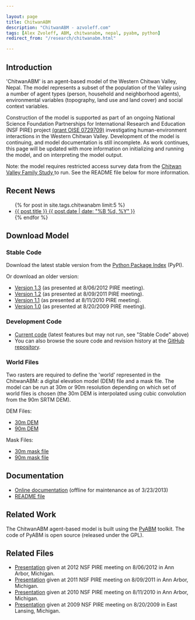 ```yaml
---

layout: page
title: ChitwanABM
description: "ChitwanABM - azvoleff.com"
tags: [Alex Zvoleff, ABM, chitwanabm, nepal, pyabm, python]
redirect_from: "/research/chitwanabm.html"

---
```


## Introduction
'ChitwanABM' is an agent-based model of the Western Chitwan Valley, Nepal. The 
model represents a subset of the population of the Valley using a number of 
agent types (person, household and neighborhood agents), environmental 
variables (topography, land use and land cover) and social context variables.

Construction of the model is supported as part of an ongoing National Science 
Foundation Partnerships for International Research and Education (NSF PIRE) 
project <a href="http://pire.psc.isr.umich.edu/">(grant OISE 0729709)</a> 
investigating human-environment interactions in the Western Chitwan Valley. 
Development of the model is continuing, and model documentation is still 
incomplete. As work continues, this page will be updated with more information 
on initializing and
running the model, and on interpreting the model output.

Note: the model requires restricted access survey data from the <a 
href="http://dx.doi.org/10.3886/ICPSR04538">Chitwan Valley Family Study </a>to 
run. See the README file below for more information.

## Recent News
<ul class="post-list">
{% for post in site.tags.chitwanabm limit:5 %} 
  <li><article><a href="{{ site.url }}{{ post.url }}">{{ post.title }} <span class="entry-date"><time datetime="{{ post.date | date_to_xmlschema }}">{{ post.date | date: "%B %d, %Y" }}</time></span></a></article></li>
{% endfor %}
</ul>

## Download Model

### Stable Code
Download the latest stable version from the <a 
href="http://pypi.python.org/pypi/chitwanabm">Python Package Index</a> (PyPI).

Or download an older version:

* <a href="https://github.com/azvoleff/content/chitwanabm/zipball/v1.3">Version 1.3</a> (as presented at 8/06/2012 PIRE meeting).
* <a href="https://github.com/azvoleff/content/chitwanabm/zipball/v1.2">Version 1.2</a> (as presented at 8/09/2011 PIRE meeting).
* <a href="https://github.com/azvoleff/content/chitwanabm/zipball/v1.1">Version 1.1</a> (as presented at 8/11/2010 PIRE meeting).
* <a href="https://github.com/azvoleff/content/chitwanabm/zipball/v1.0">Version 1.0</a> (as presented at 8/20/2009 PIRE meeting).


### Development Code

* <a href="https://github.com/azvoleff/chitwanabm/zipball/master">Current 
  code</a> (latest features but may not run, see "Stable Code" above)
* You can also browse the soure code and revision history at the <a 
  href="https://github.com/azvoleff/chitwanabm">GitHub repository</a>.


### World Files
Two rasters are required to define the 'world' represented in the ChitwanABM: a 
digital elevation model (DEM) file and a mask file. The model can be run at 30m 
or 90m resolution depending on which set of world files is chosen (the 30m DEM 
is interpolated using cubic convolution from the 90m SRTM DEM).

DEM Files:

* [30m DEM](/content/chitwanabm/CVFS_Study_Area_DEM_Raster_30m.zip)
* [90m DEM](/content/chitwanabm/CVFS_Study_Area_DEM_Raster_90m.zip)

Mask Files:

* [30m mask file](/content/chitwanabm/CVFS_Study_Area_Raster_30m.zip)
* [90m mask file](/content/chitwanabm/CVFS_Study_Area_Raster_90m.zip)

## Documentation

* <a href="http://azvoleff.com/ChitwanABM_doc">Online documentation</a> 
  (offline for maintenance as of 3/23/2013)
* <a href="https://raw.github.com/azvoleff/chitwanabm/master/README.rst">README file</a>

## Related Work
The ChitwanABM agent-based model is built using the
[PyABM](/pyabm) toolkit. The code of PyABM is open source 
(released under the GPL).

## Related Files

* <a href="/content/chitwanabm/Zvoleff_An_PIRE_2012_lowres.pdf">Presentation</a> given at 2012 NSF PIRE meeting on 8/06/2012 in Ann Arbor, Michigan.
* <a href="/content/chitwanabm/Zvoleff_An_PIRE_2011_lowres.pdf">Presentation</a> given at 2011 NSF PIRE meeting on 8/09/2011 in Ann Arbor, Michigan.
* <a href="/content/chitwanabm/Zvoleff_An_PIRE_2010_lowres.pdf">Presentation</a> given at 2010 NSF PIRE meeting on 8/11/2010 in Ann Arbor, Michigan.
* <a href="/content/chitwanabm/Zvoleff_An_PIRE_2009_lowres.pdf">Presentation</a> given at 2009 NSF PIRE meeting on 8/20/2009 in East Lansing, Michigan.

